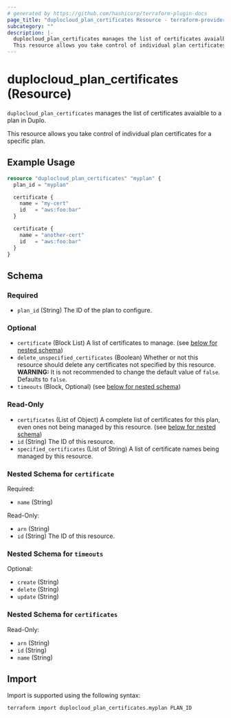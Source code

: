```yaml
---
# generated by https://github.com/hashicorp/terraform-plugin-docs
page_title: "duplocloud_plan_certificates Resource - terraform-provider-duplocloud"
subcategory: ""
description: |-
  duplocloud_plan_certificates manages the list of certificates avaialble to a plan in Duplo.
  This resource allows you take control of individual plan certificates for a specific plan.
---
```


# duplocloud_plan_certificates (Resource)

`duplocloud_plan_certificates` manages the list of certificates avaialble to a plan in Duplo.

This resource allows you take control of individual plan certificates for a specific plan.

## Example Usage

```terraform
resource "duplocloud_plan_certificates" "myplan" {
  plan_id = "myplan"

  certificate {
    name = "my-cert"
    id   = "aws:foo:bar"
  }

  certificate {
    name = "another-cert"
    id   = "aws:foo:bar"
  }
}
```

<!-- schema generated by tfplugindocs -->
## Schema

### Required

- `plan_id` (String) The ID of the plan to configure.

### Optional

- `certificate` (Block List) A list of certificates to manage. (see [below for nested schema](#nestedblock--certificate))
- `delete_unspecified_certificates` (Boolean) Whether or not this resource should delete any certificates not specified by this resource. **WARNING:**  It is not recommended to change the default value of `false`. Defaults to `false`.
- `timeouts` (Block, Optional) (see [below for nested schema](#nestedblock--timeouts))

### Read-Only

- `certificates` (List of Object) A complete list of certificates for this plan, even ones not being managed by this resource. (see [below for nested schema](#nestedatt--certificates))
- `id` (String) The ID of this resource.
- `specified_certificates` (List of String) A list of certificate names being managed by this resource.

<a id="nestedblock--certificate"></a>
### Nested Schema for `certificate`

Required:

- `name` (String)

Read-Only:

- `arn` (String)
- `id` (String) The ID of this resource.


<a id="nestedblock--timeouts"></a>
### Nested Schema for `timeouts`

Optional:

- `create` (String)
- `delete` (String)
- `update` (String)


<a id="nestedatt--certificates"></a>
### Nested Schema for `certificates`

Read-Only:

- `arn` (String)
- `id` (String)
- `name` (String)

## Import

Import is supported using the following syntax:

```shell
terraform import duplocloud_plan_certificates.myplan PLAN_ID
```
